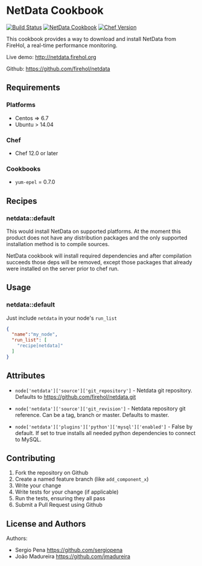 NetData Cookbook
================

[![Build Status](https://travis-ci.org/sergiopena/netdata-cookbook.svg?branch=master)](https://travis-ci.org/sergiopena/netdata-cookbook)
[![NetData Cookbook](http://img.shields.io/badge/cookbook-v0.1.6-blue.svg?style=flat)](https://supermarket.chef.io/cookbooks/netdata)
[![Chef Version](http://img.shields.io/badge/chef-v12.9.38-orange.svg?style=flat)](https://www.chef.io)

This cookbook provides a way to download and install NetData from FireHol, a real-time performance monitoring.

Live demo: http://netdata.firehol.org

Github: https://github.com/firehol/netdata

Requirements
------------

### Platforms

- Centos => 6.7
- Ubuntu > 14.04

### Chef

- Chef 12.0 or later

### Cookbooks

- `yum-epel` = 0.7.0

Recipes
-------

### netdata::default

This would install NetData on supported platforms. At the moment this product does not have any distribution packages and the only supported installation method is to compile sources.

NetData cookbook will install required dependencies and after compilation succeeds those deps will be removed, except those packages that already were installed on the server prior to chef run.

## Usage

### netdata::default

Just include `netdata` in your node's `run_list`

```json
{
  "name":"my_node",
  "run_list": [
    "recipe[netdata]"
  ]
}
```

## Attributes

- `node['netdata']['source']['git_repository']` - Netdata git repository. Defaults to https://github.com/firehol/netdata.git
- `node['netdata']['source']['git_revision']` - Netdata repository git reference. Can be a tag, branch or master. Defaults to master.

- `node['netdata']['plugins']['python']['mysql']['enabled']` - False by default. If set to true installs all needed python dependencies to connect to MySQL.

## Contributing

1. Fork the repository on Github
2. Create a named feature branch (like `add_component_x`)
3. Write your change
4. Write tests for your change (if applicable)
5. Run the tests, ensuring they all pass
6. Submit a Pull Request using Github

## License and Authors

Authors: 
* Sergio Pena https://github.com/sergiopena
* João Madureira https://github.com/jmadureira

